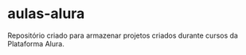 # aulas-alura 
Repositório criado para armazenar projetos criados durante cursos da Plataforma Alura.
